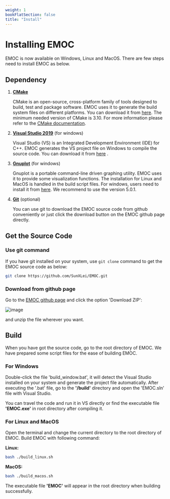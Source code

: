 ```yaml
---
weight: 1
bookFlatSection: false
title: "Install"
---
```


# Installing EMOC
EMOC is now available on Windows, Linux and MacOS. There are few steps need to install EMOC as below.

## Dependency

1. [**CMake**](https://cmake.org/)

   CMake is an open-source, cross-platform family of tools designed to build, test and package software. EMOC uses it to generate the build system files on different platforms. You can download it from [here](https://cmake.org/download/). The minimum needed version of CMake is 3.10. For more information please refer to the [CMake documentation](https://cmake.org/documentation/).

2. [**Visual Studio 2019**](https://visualstudio.microsoft.com/) (for windows)

   Visual Studio (VS) is an Integrated Development Environment (IDE) for C++. EMOC generates the VS project file on Windows to compile the source code. You can download it from [here](https://visualstudio.microsoft.com/downloads) .

3. [**Gnuplot**](http://www.gnuplot.info/) (for windows)

   Gnuplot is a portable command-line driven graphing utility. EMOC uses it to provide some visualization functions. The installation for Linux and MacOS is handled in the build script files. For windows, users need to install it from [here](https://sourceforge.net/projects/gnuplot/files/gnuplot/5.0.1/). We recommend to use the version 5.0.1. 

4. [**Git**](https://git-scm.com/) (optional)

   You can use git to download the EMOC source code from github conveniently or just click the download button on the EMOC github page directly.

## Get the Source Code

### **Use git command**

If you have git installed on your system, use `git clone` command to get the EMOC source code as below:

```bash
git clone https://github.com/SunXLei/EMOC.git
```

### **Download from github page**

Go to the [EMOC github page](https://github.com/SunXLei/EMOC) and click the option 'Download ZIP':

![image](../../images/github_download.png)

and unzip the file wherever you want.



## Build

When you have got the source code, go to the root directory of EMOC. We have prepared some script files for the ease of building EMOC.

### **For Windows**

Double-click the file 'build_window.bat', it will detect the Visual Studio installed on your system and generate the project file automatically. After executing the '.bat' file, go to the **'/build'** directory and open the 'EMOC.sln' file with Visual Studio.

You can travel the code and run it in VS directly or find the executable file **'EMOC.exe'** in root directory after compiling it.

### **For Linux and MacOS**

Open the terminal and change the current directory to the root directory of EMOC. Build EMOC with following command:

**Linux:**

```bash
bash ./build_linux.sh
```

**MacOS:**

```bash
bash ./build_macos.sh
```

The executable file **'EMOC'** will appear in the root directory when building successfully.